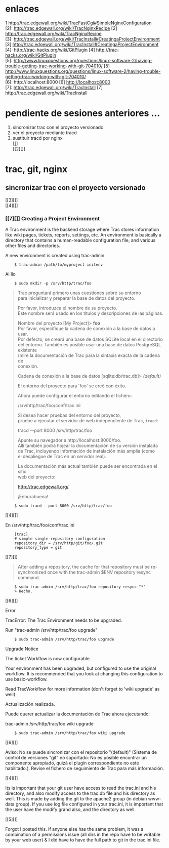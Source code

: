 # enlaces

[1]: http://trac.edgewall.org/wiki/TracFastCgi#SimpleNginxConfiguration
[1] <http://trac.edgewall.org/wiki/TracFastCgi#SimpleNginxConfiguration>  
[2]: http://trac.edgewall.org/wiki/TracNginxRecipe
[2] <http://trac.edgewall.org/wiki/TracNginxRecipe>  
[3]: http://trac.edgewall.org/wiki/TracInstall#CreatingaProjectEnvironment
[3] <http://trac.edgewall.org/wiki/TracInstall#CreatingaProjectEnvironment>  
[4]: http://trac-hacks.org/wiki/GitPlugin
[4] <http://trac-hacks.org/wiki/GitPlugin>  
[5]: http://www.linuxquestions.org/questions/linux-software-2/having-trouble-getting-trac-working-with-git-704010/
[5] <http://www.linuxquestions.org/questions/linux-software-2/having-trouble-getting-trac-working-with-git-704010/>  
[6]: http://localhost:8000
[6] <http://localhost:8000>  
[7]: http://trac.edgewall.org/wiki/TracInstall
[7] <http://trac.edgewall.org/wiki/TracInstall>  

# pendiente de sesiones anteriores ...

1.  sincronizar trac con el proyecto versionado 
2.  ver el proyecto mediante tracd
3.  sustituir tracd por nginx  
    [[1][]]  
    [[2][]]  

# trac, git, nginx

## sincronizar trac con el proyecto versionado

[[3][]]  
[[4][]]  

### [[7][]] Creating a Project Environment

A Trac environment is the backend storage where Trac stores information like wiki pages, tickets, reports, settings, etc. An environment is basically a directory that contains a human-readable configuration file, and various other files and directories.

A new environment is created using trac-admin:

        $ trac-admin /path/to/myproject initenv

Al lío

        $ sudo mkdir -p /srv/http/trac/foo  

> Trac preguntará primero unas cuestiones sobre su entorno  
> para inicializar y preparar la base de datos del proyecto.  
>  
>  Por favor, introduzca el nombre de su proyecto.  
>  Este nombre será usado en los títulos y descripciones de las páginas.  
>  
> Nombre del proyecto [My Project]> **foo**  
>  Por favor, especifique la cadena de conexión a la base de datos a usar.  
>  Por defecto, se creará una base de datos SQLite local en el directorio  
>  del entorno. También es posible usar una base de datos PostgreSQL existente  
>  (mire la documentación de Trac para la sintaxis exacta de la cadena de  
>  conexión.  
>  
> Cadena de conexión a la base de datos [sqlite:db/trac.db]> *(default)*  
>  
> El entorno del proyecto para 'foo' se creó con éxito.  
>  
> Ahora puede configurar el entorno editando el fichero:  
>  
>  /srv/http/trac/foo/conf/trac.ini  
>  
> Si desea hacer pruebas del entorno del proyecto,  
> pruebe a ejecutar el servidor de web independiente de Trac, `tracd`:  
>  
>   tracd --port 8000 /srv/http/trac/foo  
>  
> Apunte su navegador a http://localhost:8000/foo.  
> Allí también podrá hojear la documentación de su versión instalada  
> de Trac, incluyendo información de instalación más amplia (como  
> el despliegue de Trac en un servidor real).  
>  
> La documentación más actual también puede ser encontrada en el sitio  
> web del proyecto:  
>  
>  <http://trac.edgewall.org/>  
>  
> ¡Enhorabuena!  

        $ sudo tracd --port 8000 /srv/http/trac/foo

[[4][]]

En /srv/http/trac/foo/conf/trac.ini

        [trac]  
        # simple single-repository configuration  
        repository_dir = /srv/http/git/foo/.git  
        repository_type = git  

[[7][]]

> After adding a repository, the cache for that repository must be
> re-synchronized once with the trac-admin $ENV repository resync command. 

        $ sudo trac-admin /srv/http/trac/foo repository resync "*"
        > Hecho.

[[6][]]

Error

TracError: The Trac Environment needs to be upgraded.

Run "trac-admin /srv/http/trac/foo upgrade"

        $ sudo trac-admin /srv/http/trac/foo upgrade

Upgrade Notice

The ticket Workflow is now configurable.

Your environment has been upgraded, but configured to use the original
workflow. It is recommended that you look at changing this configuration to use
basic-workflow. 

Read TracWorkflow for more information (don't forget to 'wiki upgrade' as well)


Actualización realizada.

Puede querer actualizar la documentación de Trac ahora ejecutando:

  trac-admin /srv/http/trac/foo wiki upgrade

        $ sudo trac-admin /srv/http/trac/foo wiki upgrade

[[6][]]

Aviso: No se puede sincronizar con el repositorio "(default)" (Sistema de control de versiones "git" no soportado: No es posible encontrar un componente apropiado, quizá el plugin correspondiente no esté habilitado.). Revise el fichero de seguimiento de Trac para más información.

[[4][]]

Its is important that your git user have access to read the trac.ini and his directory, and also modify access to the trac.db file and his directory as well. This is made by adding the git to the apache2 group (in debian www-data group). If you use log file configured in your trac.ini, it is important that the user have the modify grand also, and the directory as well. 

[[5][]]

Forgot I posted this. If anyone else has the same problem, it was a combination of a permissions issue (all dirs in the repo have to be writable by your web user) & I did have to have the full path to git in the trac.ini file.











